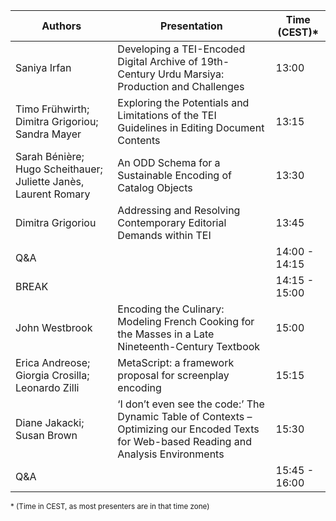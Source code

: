 
| Authors |  Presentation  | Time (CEST)*      |
| ------------- | -------- | ------------- |
| Saniya Irfan | Developing a TEI-Encoded Digital Archive of 19th-Century Urdu Marsiya: Production and Challenges   | 13:00 |
| Timo Frühwirth; Dimitra Grigoriou; Sandra Mayer |  Exploring the Potentials and Limitations of the TEI Guidelines in Editing Document Contents   | 13:15 |
| Sarah Bénière; Hugo Scheithauer; Juliette Janès, Laurent Romary  | 	An ODD Schema for a Sustainable Encoding of Catalog Objects    | 13:30 |
| Dimitra Grigoriou |  Addressing and Resolving Contemporary Editorial Demands within TEI   | 13:45 |
| Q&A |     | 14:00 - 14:15 |
| BREAK |     | 14:15 - 15:00 |
| John Westbrook |  	Encoding the Culinary: Modeling French Cooking for the Masses in a Late Nineteenth-Century Textbook   | 15:00 |
| Erica Andreose; Giorgia Crosilla; Leonardo Zilli |  MetaScript: a framework proposal for screenplay encoding   | 15:15 |
|  Diane Jakacki; Susan Brown | 	‘I don’t even see the code:’ The Dynamic Table of Contexts – Optimizing our Encoded Texts for Web-based Reading and Analysis Environments | 15:30 |
| Q&A |     | 15:45 - 16:00 |

<small>\* (Time in CEST, as most presenters are in that time zone)</small>